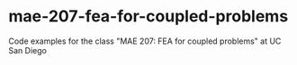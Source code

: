 # mae-207-fea-for-coupled-problems
Code examples for the class "MAE 207:  FEA for coupled problems" at UC San Diego
